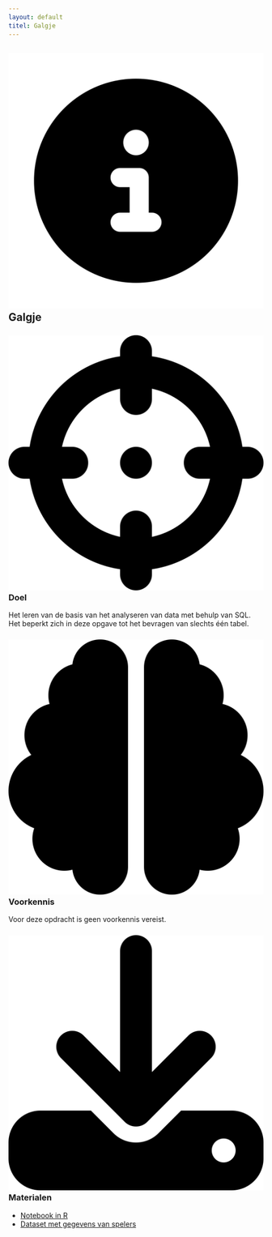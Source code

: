 ```yaml
---
layout: default
titel: Galgje
---
```


## <span><img class="inline-h1-icon" src="../assets/svg/info.svg" /> Galgje </span>

### <span><img class="inline-h2-icon" src="../assets/svg/crosshairs.svg" /> Doel</span>

Het leren van de basis van het analyseren van data met behulp van SQL. Het beperkt zich in deze opgave tot het bevragen van slechts één tabel.

### <span><img class="inline-h2-icon" src="../assets/svg/brain.svg" /> Voorkennis</span>

Voor deze opdracht is geen voorkennis vereist.

### <span><img class="inline-h2-icon" src="../assets/svg/download.svg" /> Materialen</span>

- [Notebook in R](../notebook/galgje.Rmd)
- [Dataset met gegevens van spelers](../dataset/Galgje.xlsx)
